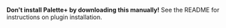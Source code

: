 **Don't install Palette+ by downloading this manually!**
See the README for instructions on plugin installation.